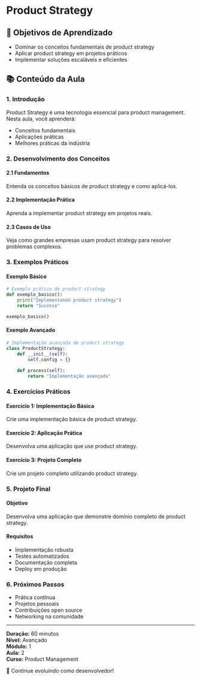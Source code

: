 # Product Strategy

## 🎯 Objetivos de Aprendizado
- Dominar os conceitos fundamentais de product strategy
- Aplicar product strategy em projetos práticos
- Implementar soluções escaláveis e eficientes

## 📚 Conteúdo da Aula

### 1. Introdução
Product Strategy é uma tecnologia essencial para product management. Nesta aula, você aprenderá:

- Conceitos fundamentais
- Aplicações práticas
- Melhores práticas da indústria

### 2. Desenvolvimento dos Conceitos

#### 2.1 Fundamentos
Entenda os conceitos básicos de product strategy e como aplicá-los.

#### 2.2 Implementação Prática
Aprenda a implementar product strategy em projetos reais.

#### 2.3 Casos de Uso
Veja como grandes empresas usam product strategy para resolver problemas complexos.

### 3. Exemplos Práticos

#### Exemplo Básico
```python
# Exemplo prático de product strategy
def exemplo_basico():
    print("Implementando product strategy")
    return "Sucesso"

exemplo_basico()
```

#### Exemplo Avançado
```python
# Implementação avançada de product strategy
class ProductStrategy:
    def __init__(self):
        self.config = {}
    
    def process(self):
        return "Implementação avançada"
```

### 4. Exercícios Práticos

#### Exercício 1: Implementação Básica
Crie uma implementação básica de product strategy.

#### Exercício 2: Aplicação Prática
Desenvolva uma aplicação que use product strategy.

#### Exercício 3: Projeto Completo
Crie um projeto completo utilizando product strategy.

### 5. Projeto Final

#### Objetivo
Desenvolva uma aplicação que demonstre domínio completo de product strategy.

#### Requisitos
- Implementação robusta
- Testes automatizados
- Documentação completa
- Deploy em produção

### 6. Próximos Passos

- Prática contínua
- Projetos pessoais
- Contribuições open source
- Networking na comunidade

---

**Duração:** 60 minutos  
**Nível:** Avançado  
**Módulo:** 1  
**Aula:** 2  
**Curso:** Product Management

🎉 Continue evoluindo como desenvolvedor!
